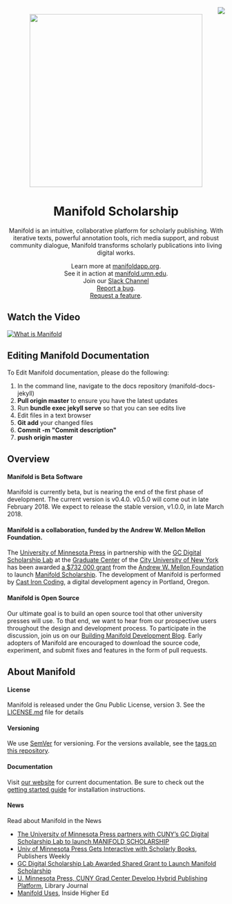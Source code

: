 <div align="right">
    <a href="https://travis-ci.org/ManifoldScholar/manifold"><img src="https://travis-ci.org/ManifoldScholar/manifold.svg?branch=master" /></a> 
</div>
<div align="center">
    <img src="https://storage.googleapis.com/manifold-assets/readme-art.gif" width="400" /><br />
    <h1>
        Manifold Scholarship
    </h1>
</div>

<p align="center">
    Manifold is an intuitive, collaborative platform for scholarly publishing. With iterative texts, powerful annotation tools, rich media support, and robust community dialogue, Manifold transforms scholarly publications into living digital works. 
</p>

<p align="center">
    Learn more at <a href="https://manifoldapp.org">manifoldapp.org</a>.<br />
    See it in action at <a href="https://manifold.umn.edu">manifold.umn.edu</a>.<br />
    Join our <a href="https://manifold-slackin.herokuapp.com/">Slack Channel</a><br />
    <a href="https://github.com/ManifoldScholar/manifold/issues/new?template=bugs.md">Report a bug</a>.<br />
    <a href="https://github.com/ManifoldScholar/manifold/issues/new?template=features.md">Request a feature</a>.
</p>

## Watch the Video

[![What is Manifold](https://i.vimeocdn.com/video/674811296.webp?mw=960&mh=540)](https://vimeo.com/249096229)

## Editing Manifold Documentation
To Edit Manifold documentation, please do the following:
1. In the command line, navigate to the docs repository (manifold-docs-jekyll) 
2. **Pull origin master** to ensure you have the latest updates
3. Run **bundle exec jekyll serve** so that you can see edits live
4. Edit files in a text browser
5. **Git add** your changed files
6. **Commit -m "Commit description"**
7. **push origin master**

## Overview

#### Manifold is Beta Software
Manifold is currently beta, but is nearing the end of the first phase of development. The current version is v0.4.0. v0.5.0 will come out in late February 2018. We expect to release the stable version, v1.0.0, in late March 2018. 

#### Manifold is a collaboration, funded by the Andrew W. Mellon Mellon Foundation.

The [University of Minnesota Press](https://www.upress.umn.edu) in partnership with the [GC Digital Scholarship Lab](https://gcdsl.commons.gc.cuny.edu/) at the [Graduate Center](http://www.gc.cuny.edu/Home) of the [City University of New York](http://cuny.edu) has been awarded [a $732,000 grant](https://mellon.org/grants/grants-database/grants/university-of-minnesota-at-twin-cities/11500644/) from the [Andrew W. Mellon Foundation](https://mellon.org) to launch [Manifold Scholarship](http://manifold.umn.edu). The development of Manifold is performed by [Cast Iron Coding](http://castironcoding.com), a digital development agency in Portland, Oregon.

#### Manifold is Open Source

Our ultimate goal is to build an open source tool that other university presses will use. To that end, we want to hear from our prospective users throughout the design and development process. To participate in the discussion, join us on our [Building Manifold Development Blog](http://blog.manifoldapp.org). Early adopters of Manifold are encouraged to download the source code, experiment, and submit fixes and features in the form of pull requests.

## About Manifold

#### License

Manifold is released under the Gnu Public License, version 3. See the [LICENSE.md](LICENSE.md) file for details

#### Versioning

We use [SemVer](http://semver.org/) for versioning. For the versions available, see the [tags on this repository](https://github.com/ManifoldScholar/manifold/tags). 

#### Documentation

Visit [our website](https://manifoldapp.org/docs/README) for current documentation. Be sure to check out the [getting started guide](https://manifoldapp.org/docs/contents/getting_started/README) for installation instructions.

#### News

Read about Manifold in the News

* [The University of Minnesota Press partners with CUNY’s GC Digital Scholarship Lab to launch MANIFOLD SCHOLARSHIP](https://www.upress.umn.edu/press/press-releases/manifold-scholarship)
* [Univ of Minnesota Press Gets Interactive with Scholarly Books](http://www.publishersweekly.com/pw/by-topic/industry-news/publisher-news/article/66371-univ-of-minnesota-press-gets-interactive-with-scholarly-books.html), Publishers Weekly
* [GC Digital Scholarship Lab Awarded Shared Grant to Launch Manifold Scholarship](http://www.gc.cuny.edu/News/GC-News/Detail?id=30695#sthash.5Q1m0NQP.dpuf)
* [U. Minnesota Press, CUNY Grad Center Develop Hybrid Publishing Platform](http://lj.libraryjournal.com/2015/05/publishing/u-minnesota-press-cuny-grad-center-develop-hybrid-publishing-platform/), Library Journal
* [Manifold Uses](https://www.insidehighered.com/news/2017/04/07/hybrid-publishing-platform-manifold-enters-public-beta-phase), Inside Higher Ed